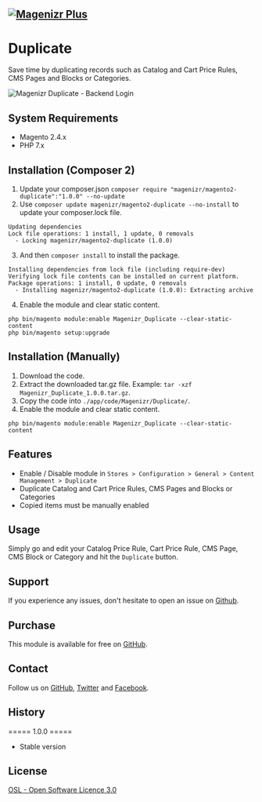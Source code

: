 [![Magenizr Plus](https://images2.imgbox.com/9a/ca/3rXwQJY2_o.gif)](https://account.magenizr.com)
---

# Duplicate
Save time by duplicating records such as Catalog and Cart Price Rules, CMS Pages and Blocks or Categories. 

![Magenizr Duplicate - Backend Login](https://images2.imgbox.com/84/e6/hCnQzZYG_o.png)

## System Requirements
- Magento 2.4.x
- PHP 7.x

## Installation (Composer 2)

1. Update your composer.json `composer require "magenizr/magento2-duplicate":"1.0.0" --no-update`
2. Use `composer update magenizr/magento2-duplicate --no-install` to update your composer.lock file.

```
Updating dependencies
Lock file operations: 1 install, 1 update, 0 removals
  - Locking magenizr/magento2-duplicate (1.0.0)
```

3. And then `composer install` to install the package.

```
Installing dependencies from lock file (including require-dev)
Verifying lock file contents can be installed on current platform.
Package operations: 1 install, 0 update, 0 removals
  - Installing magenizr/magento2-duplicate (1.0.0): Extracting archive
```

4. Enable the module and clear static content.

```
php bin/magento module:enable Magenizr_Duplicate --clear-static-content
php bin/magento setup:upgrade
```

## Installation (Manually)
1. Download the code.
2. Extract the downloaded tar.gz file. Example: `tar -xzf Magenizr_Duplicate_1.0.0.tar.gz`.
3. Copy the code into `./app/code/Magenizr/Duplicate/`.
4. Enable the module and clear static content.

```
php bin/magento module:enable Magenizr_Duplicate --clear-static-content
```

## Features
* Enable / Disable module in `Stores > Configuration > General > Content Management > Duplicate`
* Duplicate Catalog and Cart Price Rules, CMS Pages and Blocks or Categories
* Copied items must be manually enabled

## Usage
Simply go and edit your Catalog Price Rule, Cart Price Rule, CMS Page, CMS Block or Category and hit the `Duplicate` button.

## Support
If you experience any issues, don't hesitate to open an issue on [Github](https://github.com/magenizr/Magenizr_Duplicate/issues).

## Purchase
This module is available for free on [GitHub](https://github.com/magenizr).

## Contact
Follow us on [GitHub](https://github.com/magenizr), [Twitter](https://twitter.com/magenizr) and [Facebook](https://www.facebook.com/magenizr).

## History
===== 1.0.0 =====
* Stable version

## License
[OSL - Open Software Licence 3.0](https://opensource.org/licenses/osl-3.0.php)
